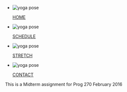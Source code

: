 
<section class="home-menu">
<ul class="menu-selections">
      <div class="row">
          <li class="menu-home">
            <img src="/images/yoga/yoga-pose-01.png" alt="yoga pose" title="Home">
            <p><a href="Week07-Markdown/Welcome.html">HOME</a></p>
          </li>
          <li class="menu-schedule">
            <img src="/images/yoga/yoga-pose-02.png" alt="yoga pose" title="Schedule">
            <p><a href="Week07-Markdown/Schedule.html">SCHEDULE</a></p>
          </li>
          <li class="menu-stretching">
            <img src="/images/yoga/yoga-pose-03.png" alt="yoga pose" title="Stretch">
            <p><a href="Week07-Markdown/Stretch-Home.html">STRETCH</a></p>
          </li>
          <li class="menu-contact">
            <img src="/images/yoga/yoga-pose-04.png" alt="yoga pose" title="Contact">
            <p><a href="Week07-Markdown/contact-us.html">CONTACT</a></p>
          </li>
      </div>
</ul>
</section>

<section>
    This is a Midterm assignment for Prog 270
    February 2016
</section>
